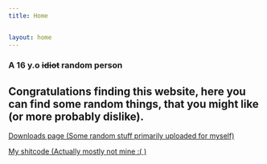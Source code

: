 ```yaml
---
title: Home


layout: home
---
```


### A 16 y.o ~~idiot~~ random person

## Congratulations finding this website, here you can find some random things, that you might like (or more probably dislike).

[Downloads page (Some random stuff primarily uploaded for myself)](/downloads.html)

[My shitcode (Actually mostly not mine :( )](https://github.com/sergds)
